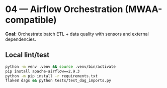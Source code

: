 # 04 — Airflow Orchestration (MWAA-compatible)

**Goal:** Orchestrate batch ETL + data quality with sensors and external dependencies.

## Local lint/test
```bash
python -m venv .venv && source .venv/bin/activate
pip install apache-airflow==2.9.3
python -m pip install -r requirements.txt
flake8 dags && python tests/test_dag_imports.py
```
